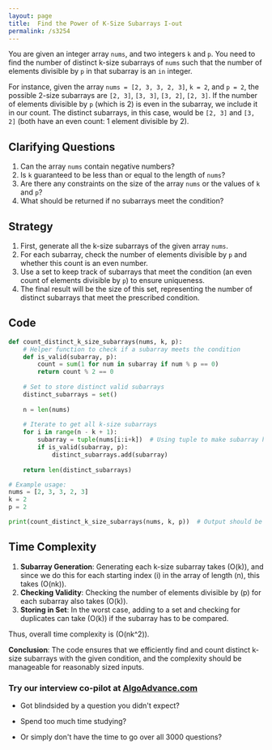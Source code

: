 ```yaml
---
layout: page
title:  Find the Power of K-Size Subarrays I-out
permalink: /s3254
---
```


You are given an integer array `nums`, and two integers `k` and `p`. You need to find the number of distinct k-size subarrays of `nums` such that the number of elements divisible by `p` in that subarray is an `in` integer.

For instance, given the array `nums = [2, 3, 3, 2, 3]`, `k = 2`, and `p = 2`, the possible 2-size subarrays are `[2, 3]`, `[3, 3]`, `[3, 2]`, `[2, 3]`. If the number of elements divisible by `p` (which is 2) is even in the subarray, we include it in our count. The distinct subarrays, in this case, would be `[2, 3]` and `[3, 2]` (both have an even count: 1 element divisible by 2).

## Clarifying Questions

1. Can the array `nums` contain negative numbers?
2. Is `k` guaranteed to be less than or equal to the length of `nums`?
3. Are there any constraints on the size of the array `nums` or the values of `k` and `p`?
4. What should be returned if no subarrays meet the condition?

## Strategy

1. First, generate all the k-size subarrays of the given array `nums`.
2. For each subarray, check the number of elements divisible by `p` and whether this count is an even number.
3. Use a set to keep track of subarrays that meet the condition (an even count of elements divisible by `p`) to ensure uniqueness.
4. The final result will be the size of this set, representing the number of distinct subarrays that meet the prescribed condition.

## Code

```python
def count_distinct_k_size_subarrays(nums, k, p):
    # Helper function to check if a subarray meets the condition
    def is_valid(subarray, p):
        count = sum(1 for num in subarray if num % p == 0)
        return count % 2 == 0
    
    # Set to store distinct valid subarrays
    distinct_subarrays = set()
    
    n = len(nums)
    
    # Iterate to get all k-size subarrays
    for i in range(n - k + 1):
        subarray = tuple(nums[i:i+k])  # Using tuple to make subarray hashable for the set
        if is_valid(subarray, p):
            distinct_subarrays.add(subarray)
    
    return len(distinct_subarrays)

# Example usage:
nums = [2, 3, 3, 2, 3]
k = 2
p = 2

print(count_distinct_k_size_subarrays(nums, k, p))  # Output should be the number of distinct valid subarrays
```

## Time Complexity

1. **Subarray Generation**: Generating each k-size subarray takes \(O(k)\), and since we do this for each starting index \(i\) in the array of length \(n\), this takes \(O(nk)\).
2. **Checking Validity**: Checking the number of elements divisible by \(p\) for each subarray also takes \(O(k)\).
3. **Storing in Set**: In the worst case, adding to a set and checking for duplicates can take \(O(k)\) if the subarray has to be compared.

Thus, overall time complexity is \(O(nk^2)\).

**Conclusion**: The code ensures that we efficiently find and count distinct k-size subarrays with the given condition, and the complexity should be manageable for reasonably sized inputs.


### Try our interview co-pilot at [AlgoAdvance.com](https://algoAdvance.com)

- Got blindsided by a question you didn't expect?

- Spend too much time studying?

- Or simply don't have the time to go over all 3000 questions?

